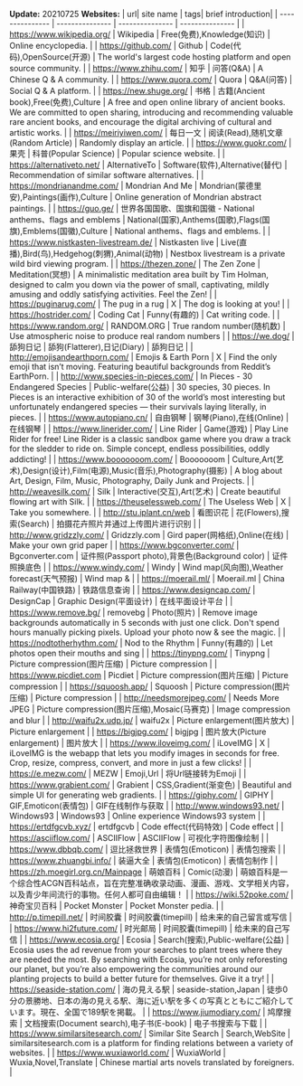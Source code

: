 ﻿**Update:** 20210725
**Websites:** 
| url| site name | tags| brief introduction|
| --------------- | --------------- | --------------- | --------------- |
| https://www.wikipedia.org/ | Wikipedia |  Free(免费),Knowledge(知识) | Online encyclopedia. |
| https://github.com/ | Github |  Code(代码),OpenSource(开源) | The world's largest code hosting platform and open source community. |
| https://www.zhihu.com/ | 知乎 |  问答(Q&A) | A Chinese Q & A community. |
| https://www.quora.com/ | Quora |  Q&A(问答) | Social Q & A platform. |
| https://new.shuge.org/ | 书格 |  古籍(Ancient book),Free(免费),Culture | A free and open online library of ancient books. We are committed to open sharing, introducing and recommending valuable rare ancient books, and encourage the digital archiving of cultural and artistic works. |
| https://meiriyiwen.com/ | 每日一文 |  阅读(Read),随机文章(Random Article) | Randomly display an article. |
| https://www.guokr.com/ | 果壳 |  科普(Popular Science) | Popular science website. |
| https://alternativeto.net/ | AlternativeTo |  Software(软件),Alternative(替代) | Recommendation of similar software alternatives. |
| https://mondrianandme.com/ | Mondrian And Me |  Mondrian(蒙德里安),Paintings(画作),Culture | Online generation of Mondrian abstract paintings. |
| https://guo.ge/ | 世界各国国歌、国旗和国徽 - National anthems、flags and emblems |  National(国家),Anthems(国歌),Flags(国旗),Emblems(国徽),Culture | National anthems、flags and emblems. |
| https://www.nistkasten-livestream.de/ | Nistkasten live |  Live(直播),Bird(鸟),Hedgehog(刺猬),Animal(动物) | Nestbox livestream is a private wild bird viewing program. |
| https://thezen.zone/ | The Zen Zone |  Meditation(冥想) | A minimalistic meditation area built by Tim Holman, designed to calm you down via the power of small, captivating, mildly amusing and oddly satisfying activities. Feel the Zen! |
| https://puginarug.com/ | The pug in a rug |  X | The dog is looking at you! |
| https://hostrider.com/ | Coding Cat |  Funny(有趣的) | Cat writing code. |
| https://www.random.org/ | RANDOM.ORG |  True random number(随机数) | Use atmospheric noise to produce real random numbers |
| https://we.dog/ | 舔狗日记 |  舔狗(Flatterer),日记(Diary) | 舔狗日记 |
| http://emojisandearthporn.com/ | Emojis & Earth Porn |  X | Find the only emoji that isn’t moving. Featuring beautiful backgrounds from Reddit’s EarthPorn. |
| http://www.species-in-pieces.com/ | In Pieces - 30 Endangered Species |  Public-welfare(公益) | 30 species, 30 pieces. In Pieces is an interactive exhibition of 30 of the world’s most interesting but unfortunately endangered species — their survivals laying literally, in pieces. |
| https://www.autopiano.cn/ | 自由钢琴 |  钢琴(Piano),在线(Online) | 在线钢琴 |
| https://www.linerider.com/ | Line Rider |  Game(游戏) | Play Line Rider for free! Line Rider is a classic sandbox game where you draw a track for the sledder to ride on. Simple concept, endless possibilities, oddly addicting! |
| https://www.booooooom.com/ | Booooooom |  Culture,Art(艺术),Design(设计),Film(电源),Music(音乐),Photography(摄影) | A blog about Art, Design, Film, Music, Photography, Daily Junk and Projects. |
| http://weavesilk.com/ | Silk |  Interactive(交互),Art(艺术) | Create beautiful flowing art with Silk. |
| https://theuselessweb.com/ | The Useless Web |  X | Take you somewhere. |
| http://stu.iplant.cn/web | 看图识花 |  花(Flowers),搜索(Search) | 拍摄花卉照片并通过上传图片进行识别 |
| http://www.gridzzly.com/ | Gridzzly.com |  Gird paper(网格纸),Online(在线) | Make your own grid paper |
| https://www.bgconverter.com/ | Bgconverter.com |  证件照(Passport photo),背景色(Background color) | 证件照换底色 |
| https://www.windy.com/ | Windy |  Wind map(风向图),Weather forecast(天气预报) | Wind map & |
| https://moerail.ml/ | Moerail.ml |  China Railway(中国铁路) | 铁路信息查询 |
| https://www.designcap.com/ | DesignCap |  Graphic Design(平面设计) | 在线平面设计平台 |
| https://www.remove.bg/ | removebg |  Photo(照片) | Remove image backgrounds automatically in 5 seconds with just one click. Don't spend hours manually picking pixels. Upload your photo now & see the magic. |
| https://nodtotherhythm.com/ | Nod to the Rhythm |  Funny(有趣的) | Let photos open their mouths and sing |
| https://tinypng.com/ | Tinypng |  Picture compression(图片压缩) | Picture compression |
| https://www.picdiet.com | Picdiet |  Picture compression(图片压缩) | Picture compression |
| https://squoosh.app/ | Squoosh |  Picture compression(图片压缩) | Picture compression |
| http://needsmorejpeg.com/ | Needs More JPEG |  Picture compression(图片压缩),Mosaic(马赛克) | Image compression and blur |
| http://waifu2x.udp.jp/ | waifu2x |  Picture enlargement(图片放大) | Picture enlargement |
| https://bigjpg.com/ | bigjpg |  图片放大(Picture enlargement) | 图片放大 |
| https://www.iloveimg.com/ | iLoveIMG |  X | iLoveIMG is the webapp that lets you modify images in seconds for free. Crop, resize, compress, convert, and more in just a few clicks! |
| https://e.mezw.com/ | MEZW |  Emoji,Url | 将Url链接转为Emoji |
| https://www.grabient.com/ | Grabient |  CSS,Gradient(渐变色) | Beautiful and simple UI for generating web gradients. |
| https://giphy.com/ | GIPHY |  GIF,Emoticon(表情包) | GIF在线制作与获取 |
| http://www.windows93.net/ | Windows93 |  Windows93 | Online experience Windows93 system |
| https://ertdfgcvb.xyz/ | ertdfgcvb |  Code effect(代码特效) | Code effect |
| https://asciiflow.com/ | ASCIIFlow |  ASCIIFlow | 可视化字符图像绘制 |
| https://www.dbbqb.com/ | 逗比拯救世界 |  表情包(Emoticon) | 表情包搜索 |
| https://www.zhuangbi.info/ | 装逼大全 |  表情包(Emoticon) | 表情包制作 |
| https://zh.moegirl.org.cn/Mainpage | 萌娘百科 |  Comic(动漫) | 萌娘百科是一个综合性ACGN百科站点，旨在完整准确收录动画、漫画、游戏、文学相关内容，以及青少年间流行的事物。任何人都可自由编辑！ |
| https://wiki.52poke.com/ | 神奇宝贝百科 |  Pocket Monster | Pocket Monster pedia. |
| http://p.timepill.net/ | 时间胶囊 |  时间胶囊(timepill) | 给未来的自己留言或写信 |
| https://www.hi2future.com/ | 时光邮局 |  时间胶囊(timepill) | 给未来的自己写信 |
| https://www.ecosia.org/ | Ecosia |  Search(搜索),Public-welfare(公益) | Ecosia uses the ad revenue from your searches to plant trees where they are needed the most. By searching with Ecosia, you’re not only reforesting our planet, but you’re also empowering the communities around our planting projects to build a better future for themselves. Give it a try! |
| https://seaside-station.com/ | 海の見える駅 |  seaside-station,Japan | 徒歩0分の景勝地、日本の海の見える駅、海に近い駅を多くの写真とともにご紹介しています。現在、全国で189駅を掲載。 |
| https://www.jiumodiary.com/ | 鸠摩搜索 |  文档搜索(Document search),电子书(E-book) | 电子书搜索与下载 |
| https://www.similarsitesearch.com/ | Similar Site Search |  Search,WebSite | similarsitesearch.com is a platform for finding relations between a variety of websites. |
| https://www.wuxiaworld.com/ | WuxiaWorld |  Wuxia,Novel,Translate | Chinese martial arts novels translated by foreigners. |


